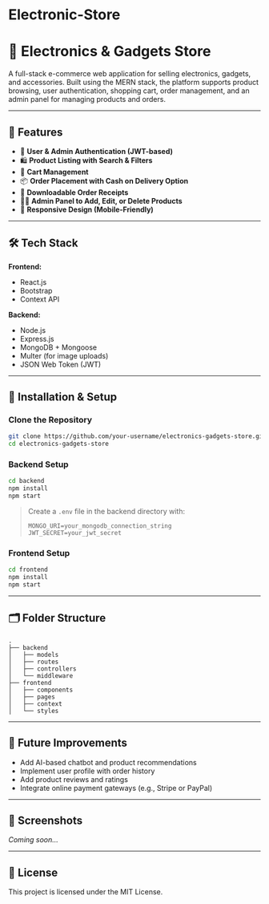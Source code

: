 # Electronic-Store

# 📘 Electronics & Gadgets Store

A full-stack e-commerce web application for selling electronics, gadgets, and accessories. Built using the MERN stack, the platform supports product browsing, user authentication, shopping cart, order management, and an admin panel for managing products and orders.

---

## 🚀 Features

- 🔐 **User & Admin Authentication (JWT-based)**
- 🛍️ **Product Listing with Search & Filters**
- 🛒 **Cart Management**
- 📦 **Order Placement with Cash on Delivery Option**
- 🧾 **Downloadable Order Receipts**
- 🧑‍💼 **Admin Panel to Add, Edit, or Delete Products**
- 📱 **Responsive Design (Mobile-Friendly)**

---

## 🛠️ Tech Stack

**Frontend:**
- React.js
- Bootstrap
- Context API

**Backend:**
- Node.js
- Express.js
- MongoDB + Mongoose
- Multer (for image uploads)
- JSON Web Token (JWT)

---

## 🧰 Installation & Setup

### Clone the Repository

```bash
git clone https://github.com/your-username/electronics-gadgets-store.git
cd electronics-gadgets-store
```

### Backend Setup

```bash
cd backend
npm install
npm start
```

> Create a `.env` file in the backend directory with:
> ```
> MONGO_URI=your_mongodb_connection_string
> JWT_SECRET=your_jwt_secret
> ```

### Frontend Setup

```bash
cd frontend
npm install
npm start
```

---

## 🗂️ Folder Structure

```
.
├── backend
│   ├── models
│   ├── routes
│   ├── controllers
│   └── middleware
├── frontend
│   ├── components
│   ├── pages
│   ├── context
│   └── styles
```

---

## 📌 Future Improvements

- Add AI-based chatbot and product recommendations
- Implement user profile with order history
- Add product reviews and ratings
- Integrate online payment gateways (e.g., Stripe or PayPal)

---

## 📸 Screenshots

*Coming soon...*

---

## 📝 License

This project is licensed under the MIT License.
